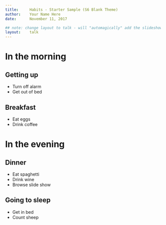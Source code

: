 ```yaml
---
title:     Habits - Starter Sample (S6 Blank Theme)
author:    Your Name Here
date:      November 11, 2017

## note: change layout to talk - will "automagically" add the slideshow machinery
layout:    talk
---
```



<!--
  note: use heading 1s or heading 2s for starting new slides
  -->


# In the morning

## Getting up

- Turn off alarm
- Get out of bed

## Breakfast

- Eat eggs
- Drink coffee



# In the evening

## Dinner

- Eat spaghetti
- Drink wine
- Browse slide show

## Going to sleep

- Get in bed
- Count sheep
